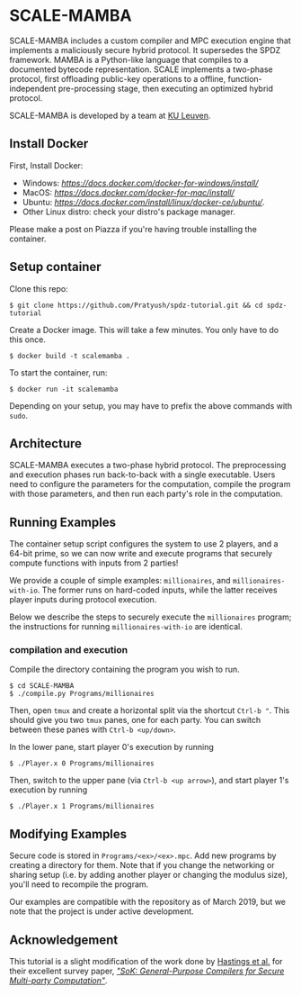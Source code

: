 # SCALE-MAMBA

SCALE-MAMBA includes a custom compiler and MPC execution engine that implements a maliciously secure hybrid protocol. It supersedes the SPDZ framework. MAMBA is a Python-like language that compiles to a documented bytecode representation. SCALE implements a two-phase protocol, first offloading public-key operations to a offline, function-independent pre-processing stage, then executing an optimized hybrid protocol.

SCALE-MAMBA is developed by a team at [KU Leuven](https://homes.esat.kuleuven.be/~nsmart/SCALE/).

## Install Docker

First, Install Docker:
* Windows: *https://docs.docker.com/docker-for-windows/install/*
* MacOS: *https://docs.docker.com/docker-for-mac/install/*
* Ubuntu: *https://docs.docker.com/install/linux/docker-ce/ubuntu/*.
* Other Linux distro: check your distro's package manager.

Please make a post on Piazza if you're having trouble installing the container.

## Setup container

Clone this repo:
```
$ git clone https://github.com/Pratyush/spdz-tutorial.git && cd spdz-tutorial
```
Create a Docker image. This will take a few minutes. You only have to do this once.
```
$ docker build -t scalemamba .
```
To start the container, run:
```
$ docker run -it scalemamba 
```

Depending on your setup, you may have to prefix the above commands with `sudo`.

## Architecture
SCALE-MAMBA executes a two-phase hybrid protocol. The preprocessing and execution phases run back-to-back with a single executable. Users need to configure the parameters for the computation, compile the program with those parameters, and then run each party's role in the computation.

## Running Examples

The container setup script configures the system to use 2 players, and a 64-bit prime, so we can now write and execute programs that securely compute functions with inputs from 2 parties!

We provide a couple of simple examples: `millionaires`, and `millionaires-with-io`. The former runs on hard-coded inputs, while the latter receives player inputs during protocol execution.

Below we describe the steps to securely execute the `millionaires` program; the instructions for running `millionaires-with-io` are identical.

### compilation and execution
Compile the directory containing the program you wish to run. 
```
$ cd SCALE-MAMBA
$ ./compile.py Programs/millionaires
```
Then, open `tmux` and create a horizontal split via the shortcut `Ctrl-b "`.
This should give you two `tmux` panes, one for each party. You can switch between these panes with `Ctrl-b <up/down>`.

In the lower pane, start player 0's execution by running
```
$ ./Player.x 0 Programs/millionaires
```
Then, switch to the upper pane (via `Ctrl-b <up arrow>`), and start player 1's execution by running
```
$ ./Player.x 1 Programs/millionaires
```

## Modifying Examples
Secure code is stored in `Programs/<ex>/<ex>.mpc`. Add new programs by creating
a directory for them. Note that if you change the networking or sharing setup
(i.e. by adding another player or changing the modulus size), you'll need to
recompile the program.

Our examples are compatible with the repository as of March 2019, but we note that the project is under active development.


## Acknowledgement

This tutorial is a slight modification of the work done by [Hastings et al.](https://github.com/MPC-SoK/frameworks) for their excellent survey paper, [*"SoK: General-Purpose Compilers for Secure Multi-party Computation"*](https://marsella.github.io/static/mpcsok.pdf).
